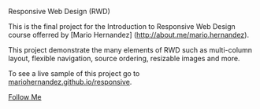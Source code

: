 Responsive Web Design (RWD)

This is the final project for the Introduction to Responsive Web Design course offerred by [Mario Hernandez]
(http://about.me/mario.hernandez).

This project demonstrate the many elements of RWD such as multi-column layout, flexible navigation,
source ordering, resizable images and more.

To see a live sample of this project go to [mariohernandez.github.io/responsive](http://mariohernandez.github.io/responsive/).

[Follow Me](https://twitter.com/designsdrive)
